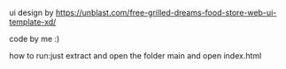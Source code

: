 ui design by https://unblast.com/free-grilled-dreams-food-store-web-ui-template-xd/

code by me :)

how to run:just extract and open the folder main and open index.html